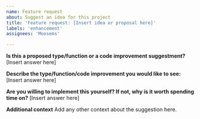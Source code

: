 ```yaml
---
name: Feature request
about: Suggest an idea for this project
title: 'Feature request: [Insert idea or proposal here]'
labels: 'enhancement'
assignees: 'Moosems'

---
```


**Is this a proposed type/function or a code improvement suggestment?**
[Insert answer here]

**Describe the type/function/code improvement you would like to see:**
[Insert answer here]

**Are you willing to implement this yourself? If not, why is it worth spending time on?**
[Insert answer here]

**Additional context**
Add any other context about the suggestion here.